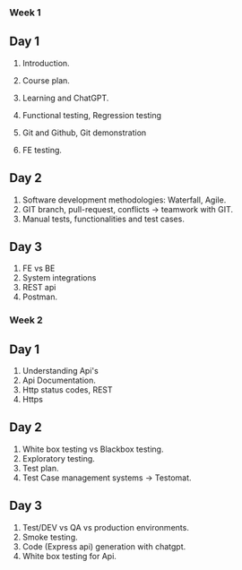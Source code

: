 ### Week 1 

## Day 1

1. Introduction.
2. Course plan.
3. Learning and ChatGPT.

4. Functional testing, Regression testing
5. Git and Github, Git demonstration
6. FE testing.

## Day 2

1. Software development methodologies: Waterfall, Agile.
2. GIT branch, pull-request, conflicts -> teamwork with GIT.
3. Manual tests, functionalities and test cases.

## Day 3

1. FE vs BE
2. System integrations
3. REST api
4. Postman.

### Week 2

## Day 1

1. Understanding Api's
2. Api Documentation.
3. Http status codes, REST
4. Https

## Day 2

1. White box testing vs Blackbox testing.
2. Exploratory testing.
3. Test plan.
4. Test Case management systems -> Testomat.

## Day 3
1. Test/DEV vs QA vs production environments.
2. Smoke testing.
3. Code (Express api) generation with chatgpt.
4. White box testing for Api.